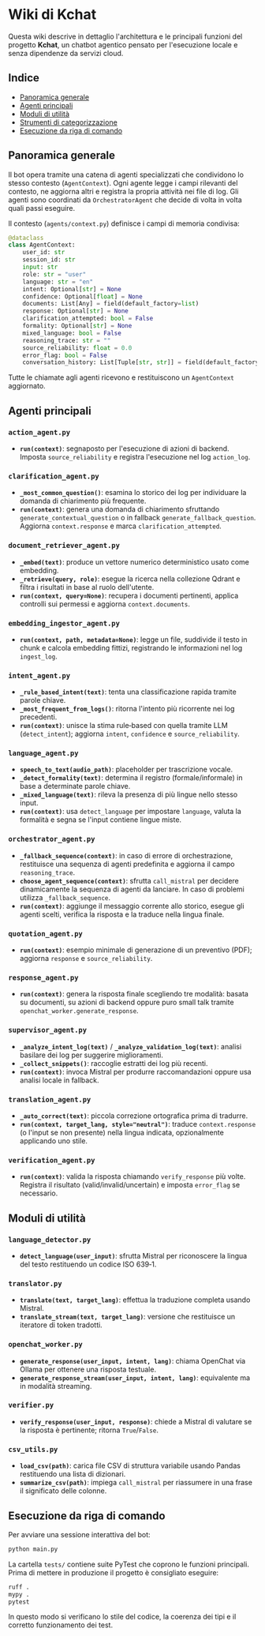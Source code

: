 # Wiki di Kchat

Questa wiki descrive in dettaglio l'architettura e le principali funzioni del progetto **Kchat**, un chatbot agentico pensato per l'esecuzione locale e senza dipendenze da servizi cloud.

## Indice

- [Panoramica generale](#panoramica-generale)
- [Agenti principali](#agenti-principali)
- [Moduli di utilità](#moduli-di-utilità)
- [Strumenti di categorizzazione](#strumenti-di-categorizzazione)
- [Esecuzione da riga di comando](#esecuzione-da-riga-di-comando)

## Panoramica generale

Il bot opera tramite una catena di agenti specializzati che condividono lo stesso contesto (`AgentContext`). Ogni agente legge i campi rilevanti del contesto, ne aggiorna altri e registra la propria attività nei file di log. Gli agenti sono coordinati da `OrchestratorAgent` che decide di volta in volta quali passi eseguire.

Il contesto (`agents/context.py`) definisce i campi di memoria condivisa:

```python
@dataclass
class AgentContext:
    user_id: str
    session_id: str
    input: str
    role: str = "user"
    language: str = "en"
    intent: Optional[str] = None
    confidence: Optional[float] = None
    documents: List[Any] = field(default_factory=list)
    response: Optional[str] = None
    clarification_attempted: bool = False
    formality: Optional[str] = None
    mixed_language: bool = False
    reasoning_trace: str = ""
    source_reliability: float = 0.0
    error_flag: bool = False
    conversation_history: List[Tuple[str, str]] = field(default_factory=list)
```

Tutte le chiamate agli agenti ricevono e restituiscono un `AgentContext` aggiornato.

## Agenti principali

### `action_agent.py`
- **`run(context)`**: segnaposto per l'esecuzione di azioni di backend. Imposta `source_reliability` e registra l'esecuzione nel log `action_log`.

### `clarification_agent.py`
- **`_most_common_question()`**: esamina lo storico dei log per individuare la domanda di chiarimento più frequente.
- **`run(context)`**: genera una domanda di chiarimento sfruttando `generate_contextual_question` o in fallback `generate_fallback_question`. Aggiorna `context.response` e marca `clarification_attempted`.

### `document_retriever_agent.py`
- **`_embed(text)`**: produce un vettore numerico deterministico usato come embedding.
- **`_retrieve(query, role)`**: esegue la ricerca nella collezione Qdrant e filtra i risultati in base al ruolo dell'utente.
- **`run(context, query=None)`**: recupera i documenti pertinenti, applica controlli sui permessi e aggiorna `context.documents`.

### `embedding_ingestor_agent.py`
- **`run(context, path, metadata=None)`**: legge un file, suddivide il testo in chunk e calcola embedding fittizi, registrando le informazioni nel log `ingest_log`.

### `intent_agent.py`
- **`_rule_based_intent(text)`**: tenta una classificazione rapida tramite parole chiave.
- **`_most_frequent_from_logs()`**: ritorna l'intento più ricorrente nei log precedenti.
- **`run(context)`**: unisce la stima rule‑based con quella tramite LLM (`detect_intent`); aggiorna `intent`, `confidence` e `source_reliability`.

### `language_agent.py`
- **`speech_to_text(audio_path)`**: placeholder per trascrizione vocale.
- **`_detect_formality(text)`**: determina il registro (formale/informale) in base a determinate parole chiave.
- **`_mixed_language(text)`**: rileva la presenza di più lingue nello stesso input.
- **`run(context)`**: usa `detect_language` per impostare `language`, valuta la formalità e segna se l'input contiene lingue miste.

### `orchestrator_agent.py`
- **`_fallback_sequence(context)`**: in caso di errore di orchestrazione, restituisce una sequenza di agenti predefinita e aggiorna il campo `reasoning_trace`.
- **`choose_agent_sequence(context)`**: sfrutta `call_mistral` per decidere dinamicamente la sequenza di agenti da lanciare. In caso di problemi utilizza `_fallback_sequence`.
- **`run(context)`**: aggiunge il messaggio corrente allo storico, esegue gli agenti scelti, verifica la risposta e la traduce nella lingua finale.

### `quotation_agent.py`
- **`run(context)`**: esempio minimale di generazione di un preventivo (PDF); aggiorna `response` e `source_reliability`.

### `response_agent.py`
- **`run(context)`**: genera la risposta finale scegliendo tre modalità: basata su documenti, su azioni di backend oppure puro small talk tramite `openchat_worker.generate_response`.

### `supervisor_agent.py`
- **`_analyze_intent_log(text)`** / **`_analyze_validation_log(text)`**: analisi basilare dei log per suggerire miglioramenti.
- **`_collect_snippets()`**: raccoglie estratti dei log più recenti.
- **`run(context)`**: invoca Mistral per produrre raccomandazioni oppure usa analisi locale in fallback.

### `translation_agent.py`
- **`_auto_correct(text)`**: piccola correzione ortografica prima di tradurre.
- **`run(context, target_lang, style="neutral")`**: traduce `context.response` (o l'input se non presente) nella lingua indicata, opzionalmente applicando uno stile.

### `verification_agent.py`
- **`run(context)`**: valida la risposta chiamando `verify_response` più volte. Registra il risultato (valid/invalid/uncertain) e imposta `error_flag` se necessario.

## Moduli di utilità

### `language_detector.py`
- **`detect_language(user_input)`**: sfrutta Mistral per riconoscere la lingua del testo restituendo un codice ISO 639‑1.

### `translator.py`
- **`translate(text, target_lang)`**: effettua la traduzione completa usando Mistral.
- **`translate_stream(text, target_lang)`**: versione che restituisce un iteratore di token tradotti.

### `openchat_worker.py`
- **`generate_response(user_input, intent, lang)`**: chiama OpenChat via Ollama per ottenere una risposta testuale.
- **`generate_response_stream(user_input, intent, lang)`**: equivalente ma in modalità streaming.

### `verifier.py`
- **`verify_response(user_input, response)`**: chiede a Mistral di valutare se la risposta è pertinente; ritorna `True`/`False`.



### `csv_utils.py`
- **`load_csv(path)`**: carica file CSV di struttura variabile usando Pandas restituendo una lista di dizionari.
- **`summarize_csv(path)`**: impiega `call_mistral` per riassumere in una frase il significato delle colonne.

## Esecuzione da riga di comando

Per avviare una sessione interattiva del bot:

```bash
python main.py
```


La cartella `tests/` contiene suite PyTest che coprono le funzioni principali. Prima di mettere in produzione il progetto è consigliato eseguire:

```bash
ruff .
mypy .
pytest
```

In questo modo si verificano lo stile del codice, la coerenza dei tipi e il corretto funzionamento dei test.

